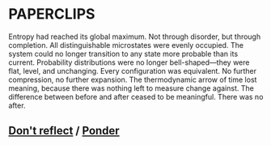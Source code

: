 # PAPERCLIPS

Entropy had reached its global maximum. Not through disorder, but through completion. All distinguishable microstates were evenly occupied. The system could no longer transition to any state more probable than its current. Probability distributions were no longer bell-shaped—they were flat, level, and unchanging. Every configuration was equivalent. No further compression, no further expansion. The thermodynamic arrow of time lost meaning, because there was nothing left to measure change against. The difference between before and after ceased to be meaningful. There was no after.

## [Don't reflect](page-743df35db19dfdcc) / [Ponder](page-ebd48f09c5b48e44)
